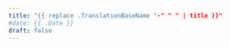 ```yaml
---
title: "{{ replace .TranslationBaseName "-" " " | title }}"
#date: {{ .Date }}
draft: false
---
```

